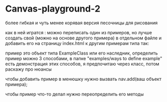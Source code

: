 # Canvas-playground-2
более гибкая и чуть менее корявая версия песочницы для рисования

как в ней игратся : можно переписать один из примеров, но лучше создать свой (можно на основе другого примера) в отдельном файле и добавить его на страницу index.html к другим примерам типа так:   <script src="examples/мой пример.js"></script>
  
пример это объект типа ExampleClass или его наследник, определить пример можно 3 способами, в папке "examples/ways to define example" есть демонстрация этих способов, я предпочитаю через класс, потом раскажу про нюансы

чтобы добавить пример в менюшку нужно вызвать nav.add(ваш объект примера);

чтобы пример что-то делал нужно переопределить его методы

